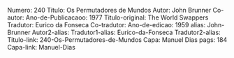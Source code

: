 Numero: 240
Titulo: Os Permutadores de Mundos
Autor: John Brunner
Co-autor: 
Ano-de-Publicacaoo: 1977
Titulo-original: The World Swappers
Tradutor: Eurico da Fonseca
Co-tradutor: 
Ano-de-edicao: 1959
alias: John-Brunner
Autor2-alias: 
Tradutor1-alias: Eurico-da-Fonseca
Tradutor2-alias: 
Titulo-link: 240-Os-Permutadores-de-Mundos
Capa: Manuel Dias
pags: 184
Capa-link: Manuel-Dias